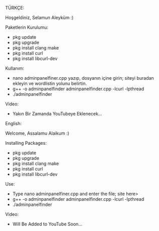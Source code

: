 TÜRKÇE:

Hoşgeldiniz, Selamun Aleyküm :)

Paketlerin Kurulumu:
- pkg update
- pkg upgrade
- pkg install clang make
- pkg install curl
- pkg install libcurl-dev

Kullanım:
- nano adminpanelfiner.cpp yazıp, dosyanın içine girin; siteyi buradan ekleyin ve wordlistin yolunu belirtin.
- g++ -o adminpanelfinder adminpanelfinder.cpp -lcurl -lpthread
- ./adminpanelfinder

Video: 

- Yakın Bir Zamanda YouTubeye Eklenecek...




English: 

Welcome, Assalamu Alaikum :)

 Installing Packages:
 - pkg update
 - pkg upgrade
 - pkg install clang make
 - pkg install curl
 - pkg install libcurl-dev

 Use:
 - Type nano adminpanelfiner.cpp and enter the file;  site here>
 - g++ -o adminpanelfinder adminpanelfinder.cpp -lcurl -lpthread
 - ./adminpanelfinder

 Video:

 - Will Be Added to YouTube Soon...
